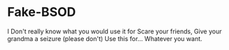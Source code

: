 # Fake-BSOD
I Don't really know what you would use it for
Scare your friends,
Give your grandma a seizure
(please don't)
Use this for...
Whatever you want.
